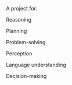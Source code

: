A project for:

Reasoning

Planning

Problem-solving

Perception

Language understanding

Decision-making
